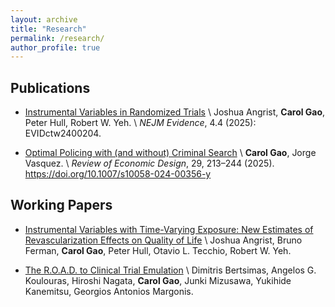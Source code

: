 ```yaml
---
layout: archive
title: "Research"
permalink: /research/
author_profile: true
---
```


Publications 
------
- [Instrumental Variables in Randomized Trials](https://evidence.nejm.org/doi/full/10.1056/EVIDctw2400204?casa_token=b_tfWVSPfPgAAAAA%3APdRKoyy8LTU_xAUQKsOKNT31dFRhA76xpt6iw25h_wCQq9j4ISrtWsoDDKyxFXeqiW5SWcYCL0At-dc) \\
    Joshua Angrist, **Carol Gao**, Peter Hull, Robert W. Yeh. \\
    *NEJM Evidence*, 4.4 (2025): EVIDctw2400204. 

- [Optimal Policing with (and without) Criminal Search](https://link.springer.com/article/10.1007/s10058-024-00356-y) \\
    **Carol Gao**, Jorge Vasquez. \\
    *Review of Economic Design*, 29, 213–244 (2025). https://doi.org/10.1007/s10058-024-00356-y

Working Papers 
------
- [Instrumental Variables with Time-Varying Exposure: New Estimates of Revascularization Effects on Quality of Life](https://arxiv.org/abs/2501.01623) \\
    Joshua Angrist, Bruno Ferman, **Carol Gao**, Peter Hull, Otavio L. Tecchio, Robert W. Yeh. 

- [The R.O.A.D. to Clinical Trial Emulation](https://arxiv.org/abs/2412.03528) \\
    Dimitris Bertsimas, Angelos G. Koulouras, Hiroshi Nagata, **Carol Gao**, Junki Mizusawa, Yukihide Kanemitsu, Georgios Antonios Margonis.

